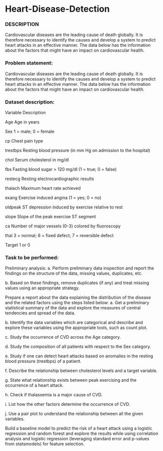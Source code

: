 # Heart-Disease-Detection


### DESCRIPTION
Cardiovascular diseases are the leading cause of death globally. It is therefore necessary to identify the causes and develop a system to predict heart attacks in an effective manner. The data below has the information about the factors that might have an impact on cardiovascular health.


### Problem statement:
Cardiovascular diseases are the leading cause of death globally. It is therefore necessary to identify the causes and develop a system to predict heart attacks in an effective manner. The data below has the information about the factors that might have an impact on cardiovascular health.

### Dataset description:

Variable	                              Description

Age	                                   Age in years

Sex	                               1 = male; 0 = female

cp	                                 Chest pain type

trestbps	          Resting blood pressure (in mm Hg on admission to the hospital)

chol 	                        Serum cholesterol in mg/dl

fbs	                    Fasting blood sugar > 120 mg/dl (1 = true; 0 = false)

restecg	                    Resting electrocardiographic results

thalach	                       Maximum heart rate achieved

exang                      	Exercise induced angina (1 = yes; 0 = no)

oldpeak	                 ST depression induced by exercise relative to rest

slope	                      Slope of the peak exercise ST segment

ca	                    Number of major vessels (0-3) colored by fluoroscopy

thal	                  3 = normal; 6 = fixed defect; 7 = reversible defect

Target	                                  1 or 0


### Task to be performed:

Preliminary analysis:
a. Perform preliminary data inspection and report the findings on the structure of the data, missing values, duplicates, etc.

b. Based on these findings, remove duplicates (if any) and treat missing values using an appropriate strategy.

Prepare a report about the data explaining the distribution of the disease and the related factors using the steps listed below: a. Get a preliminary statistical summary of the data and explore the measures of central tendencies and spread of the data.

b. Identify the data variables which are categorical and describe and explore these variables using the appropriate tools, such as count plot.

c. Study the occurrence of CVD across the Age category.

d. Study the composition of all patients with respect to the Sex category.

e. Study if one can detect heart attacks based on anomalies in the resting blood pressure (trestbps) of a patient.

f. Describe the relationship between cholesterol levels and a target variable.

g. State what relationship exists between peak exercising and the occurrence of a heart attack.

h. Check if thalassemia is a major cause of CVD.

i. List how the other factors determine the occurrence of CVD.

j. Use a pair plot to understand the relationship between all the given variables.

Build a baseline model to predict the risk of a heart attack using a logistic regression and random forest and explore the results while using correlation analysis and logistic regression (leveraging standard error and p-values from statsmodels) for feature selection.
